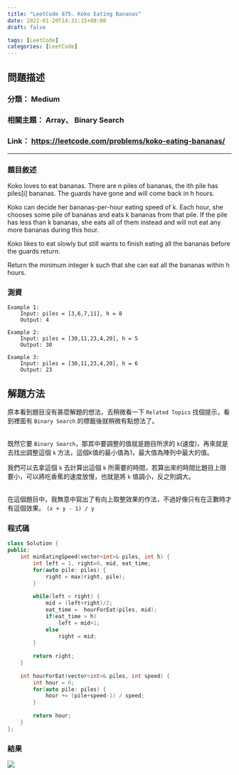 ```yaml
---
title: "LeetCode 875. Koko Eating Bananas"
date: 2022-01-20T14:31:15+08:00
draft: false

tags: [LeetCode]
categories: [LeetCode]
---
```

## 問題描述
### 分類： Medium
### 相關主題： Array、 Binary Search
### Link： https://leetcode.com/problems/koko-eating-bananas/

---

### 題目敘述
Koko loves to eat bananas. There are n piles of bananas, the ith pile has piles[i] bananas. The guards have gone and will come back in h hours.

Koko can decide her bananas-per-hour eating speed of k. Each hour, she chooses some pile of bananas and eats k bananas from that pile. If the pile has less than k bananas, she eats all of them instead and will not eat any more bananas during this hour.

Koko likes to eat slowly but still wants to finish eating all the bananas before the guards return.

Return the minimum integer k such that she can eat all the bananas within h hours.

### 測資
```
Example 1:
    Input: piles = [3,6,7,11], h = 8
    Output: 4

Example 2:
    Input: piles = [30,11,23,4,20], h = 5
    Output: 30

Example 3:
    Input: piles = [30,11,23,4,20], h = 6
    Output: 23
```

## 解題方法
原本看到題目沒有甚麼解題的想法，去稍微看一下 `Related Topics` 找個提示，看到裡面有 `Binary Search` 的標籤後就稍微有點想法了。
<br><br>

既然它要 `Binary Search`，那其中要調整的值就是題目所求的 `k`(速度)，再來就是去找出調整這個 `k` 方法，這個k值的最小值為1，最大值為陣列中最大的值。

我們可以去拿這個 `k` 去計算出這個 `k` 所需要的時間，若算出來的時間比題目上限要小，可以將吃香蕉的速度放慢，也就是將 `k` 值調小，反之則調大。
<br><br>

在這個題目中，我無意中寫出了有向上取整效果的作法，不過好像只有在正數時才有這個效果。
`(x + y - 1) / y`

### 程式碼
```cpp
class Solution {
public:
    int minEatingSpeed(vector<int>& piles, int h) {
        int left = 1, right=0, mid, eat_time;
        for(auto pile: piles) {
            right = max(right, pile);
        }
        
        while(left < right) {
            mid = (left+right)/2;
            eat_time =  hourForEat(piles, mid);
            if(eat_time > h)
                left = mid+1;
            else
                right = mid;
        }
        
        return right;
    }
    
    int hourForEat(vector<int>& piles, int speed) {
        int hour = 0;
        for(auto pile: piles) {
            hour += (pile+speed-1) / speed;
        }
        
        return hour;
    }
};
```

### 結果
![](https://i.imgur.com/bKeBTZw.png)